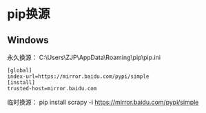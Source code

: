 # pip换源
## Windows
永久换源：
C:\\Users\\ZJP\\AppData\\Roaming\\pip\\pip.ini
```
[global]
index-url=https://mirror.baidu.com/pypi/simple
[install]
trusted-host=mirror.baidu.com
```

临时换源：
pip install scrapy -i https://mirror.baidu.com/pypi/simple